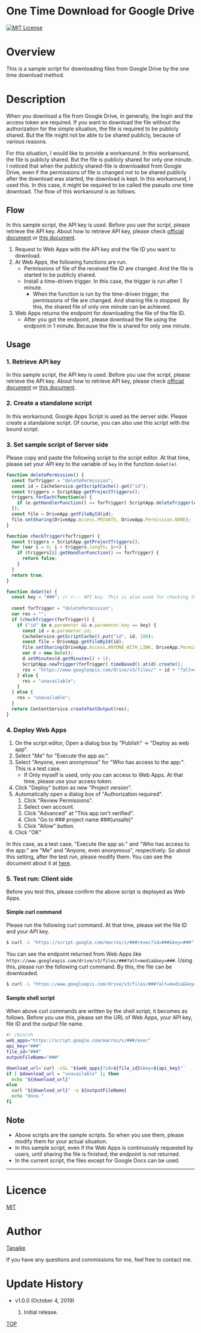 # One Time Download for Google Drive

<a name="top"></a>

[![MIT License](http://img.shields.io/badge/license-MIT-blue.svg?style=flat)](LICENCE)

<a name="overview"></a>

# Overview
This is a sample script for downloading files from Google Drive by the one time download method.

<a name="description"></a>

# Description
When you download a file from Google Drive, in generally, the login and the access token are required. If you want to download the file without the authorization for the simple situation, the file is required to be publicly shared. But the file might not be able to be shared publicly, because of various reasons.

For this situation, I would like to provide a workaround. In this workaround, the file is publicly shared. But the file is publicly shared for only one minute. I noticed that when the publicly shared-file is downloaded from Google Drive, even if the permissions of file is changed not to be shared publicly after the download was started, the download is kept. In this workaround, I used this. In this case, it might be required to be called the pseudo one time download. The flow of this workaround is as follows.

## Flow
In this sample script, the API key is used. Before you use the script, please retrieve the API key. About how to retrieve API key, please check [official document](https://developers.google.com/maps/documentation/javascript/get-api-key) or [this document](https://github.com/tanaikech/goodls#retrieve-api-key).

1. Request to Web Apps with the API key and the file ID you want to download.
2. At Web Apps, the following functions are run.
	- Permissions of file of the received file ID are changed. And the file is started to be publicly shared.
	- Install a time-driven trigger. In this case, the trigger is run after 1 minute.
		- When the function is run by the time-driven trigger, the permissions of file are changed. And sharing file is stopped. By this, the shared file of only one minute can be achieved.
3. Web Apps returns the endpoint for downloading the file of the file ID.
	- After you got the endpoint, please download the file using the endpoint in 1 minute. Because the file is shared for only one minute.

## Usage
### 1. Retrieve API key
In this sample script, the API key is used. Before you use the script, please retrieve the API key. About how to retrieve API key, please check [official document](https://developers.google.com/maps/documentation/javascript/get-api-key) or [this document](https://github.com/tanaikech/goodls#retrieve-api-key).

### 2. Create a standalone script
In this workaround, Google Apps Script is used as the server side. Please create a standalone script. Of course, you can also use this script with the bound script.

### 3. Set sample script of Server side
Please copy and paste the following script to the script editor. At that time, please set your API key to the variable of `key` in the function `doGet(e)`.

```javascript
function deletePermission() {
  const forTrigger = "deletePermission";
  const id = CacheService.getScriptCache().get("id");
  const triggers = ScriptApp.getProjectTriggers();
  triggers.forEach(function(e) {
    if (e.getHandlerFunction() == forTrigger) ScriptApp.deleteTrigger(e);
  });
  const file = DriveApp.getFileById(id);
  file.setSharing(DriveApp.Access.PRIVATE, DriveApp.Permission.NONE);
}

function checkTrigger(forTrigger) {
  const triggers = ScriptApp.getProjectTriggers();
  for (var i = 0; i < triggers.length; i++) {
    if (triggers[i].getHandlerFunction() == forTrigger) {
      return false;
    }
  }
  return true;
}

function doGet(e) {
  const key = "###"; // <--- API key. This is also used for checking the user.
  
  const forTrigger = "deletePermission";
  var res = "";
  if (checkTrigger(forTrigger)) {
    if ("id" in e.parameter && e.parameter.key == key) {
      const id = e.parameter.id;
      CacheService.getScriptCache().put("id", id, 180);
      const file = DriveApp.getFileById(id);
      file.setSharing(DriveApp.Access.ANYONE_WITH_LINK, DriveApp.Permission.VIEW);
      var d = new Date();
      d.setMinutes(d.getMinutes() + 1);
      ScriptApp.newTrigger(forTrigger).timeBased().at(d).create();
      res = "https://www.googleapis.com/drive/v3/files/" + id + "?alt=media&key=" + e.parameter.key;
    } else {
      res = "unavailable";
    }
  } else {
    res = "unavailable";
  }
  return ContentService.createTextOutput(res);
}
```

### 4. Deploy Web Apps
1. On the script editor, Open a dialog box by "Publish" -> "Deploy as web app".
2. Select "Me" for "Execute the app as:".
3. Select "Anyone, even anonymous" for "Who has access to the app:". This is a test case.
	- If Only myself is used, only you can access to Web Apps. At that time, please use your access token.
4. Click "Deploy" button as new "Project version".
5. Automatically open a dialog box of "Authorization required".
	1. Click "Review Permissions".
	2. Select own account.
	3. Click "Advanced" at "This app isn't verified".
	4. Click "Go to ### project name ###(unsafe)"
	5. Click "Allow" button.
6. Click "OK"

In this case, as a test case, "Execute the app as:" and "Who has access to the app:" are "Me" and "Anyone, even anonymous", respectively. So about this setting, after the test run, please modify them. You can see the document about it at [here](https://github.com/tanaikech/taking-advantage-of-Web-Apps-with-google-apps-script).

### 5. Test run: Client side
Before you test this, please confirm the above script is deployed as Web Apps.

#### Simple curl command
Please run the following curl command. At that time, please set the file ID and your API key.

```bash
$ curl -L "https://script.google.com/macros/s/###/exec?id=###&key=###"
```

You can see the endpoint returned from Web Apps like `https://www.googleapis.com/drive/v3/files/###?alt=media&key=###`. Using this, please run the following curl command. By this, the file can be downloaded.

```bash
$ curl -L "https://www.googleapis.com/drive/v3/files/###?alt=media&key=###" -o ###
```

#### Sample shell script
When above curl commands are written by the shell script, it becomes as follows. Before you use this, please set the URL of Web Apps, your API key, file ID and the output file name.

```bash
#! /bin/sh
web_apps="https://script.google.com/macros/s/###/exec"
api_key="###"
file_id="###"
outputFileName="###"

download_url=`curl -sSL "${web_apps}?id=${file_id}&key=${api_key}"`
if [ $download_url = "unavailable" ]; then
  echo "${download_url}"
else
  curl "${download_url}" -o ${outputFileName}
  echo "done."
fi
```

## Note
- Above scripts are the sample scripts. So when you use them, please modify them for your actual situation.
- In this sample script, even if the Web Apps is continuously requested by users, until sharing the file is finished, the endpoint is not returned.
- In the current script, the files except for Google Docs can be used.

---

<a name="licence"></a>

# Licence

[MIT](LICENCE)

<a name="author"></a>

# Author

[Tanaike](https://tanaikech.github.io/about/)

If you have any questions and commissions for me, feel free to contact me.

<a name="updatehistory"></a>

# Update History

- v1.0.0 (October 4, 2019)

  1. Initial release.

[TOP](#top)

